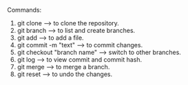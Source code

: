 Commands:
1) git clone --> to clone the repository.
2) git branch --> to list and create branches.
3) git add --> to add a file.
4) git commit -m "text" --> to commit changes.
5) git checkout "branch name" --> switch to other branches.
6) git log --> to view commit and commit hash.
7) git merge --> to merge a branch.
8) git reset --> to undo the changes.